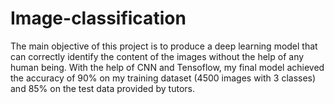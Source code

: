 # Image-classification
The main objective of this project is to produce a deep learning model
that can correctly identify the content of the images without the help of
any human being. 
With the help of CNN and Tensoflow, my final model achieved the accuracy of 90%
on my training dataset (4500 images with 3 classes) and 85% on the test data provided
by tutors.
